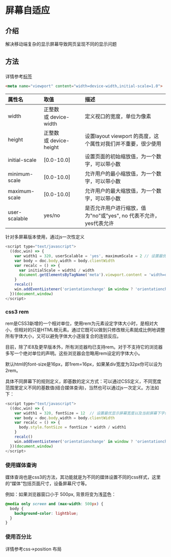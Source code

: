 # 屏幕自适应

## 介绍
 
解决移动端复杂的显示屏幕导致网页呈现不同的显示问题

## 方法

### <meta>

详情参考[<meta>标签](./../browser/meta.MarkDown)

```html
<meta name="viewport" content="width=device-width,initial-scale=1.0">
```

| 属性名 | 取值 | 描述 |
| :------ | :------ | :------ |
| width |	正整数 或 device-width |	定义视口的宽度，单位为像素 |
| height | 正整数 或 device-height |	设置layout viewport  的高度，这个属性对我们并不重要，很少使用 |
| initial-scale |	[0.0-10.0] |	设置页面的初始缩放值，为一个数字，可以带小数 |
| minimum-scale |	[0.0-10.0] |	允许用户的最小缩放值，为一个数字，可以带小数 |
| maximum-scale |	[0.0-10.0] |	允许用户的最大缩放值，为一个数字，可以带小数 |
| user-scalable |	yes/no |	是否允许用户进行缩放，值为"no"或"yes", no 代表不允许，yes代表允许 |

针对多屏幕版本使用，通过js一次性定义

```js
<script type="text/javascript">
  ((doc,win) => {
    var width1 = 320, userScalable = 'yes', maximumScale = 2 // 设置最优显示屏幕宽度、是否允许缩放操作['yes','no']、设置基础放大倍数
    var body = doc.body,width = body.clientWidth
    var recalc = () => {
      var initialScale = width1 / width
      document.getElementsByTagName('meta').viewport.content = 'width=device-width, initial-scale=' + initialScale + ', maximum-scale=' + (maximumScale * initialScale) + ', user-scalable=' + userScalable
    }
    recalc()
    win.addEventListener('orientationchange' in window ? 'orientationchange' : 'resize', recalc, false);
  })(document,window)
</script>
```

### css3 rem

rem是CSS3新增的一个相对单位，使用rem为元素设定字体大小时，是相对大小，但相对的只是HTML根元素。通过它既可以做到只修改根元素就成比例地调整所有字体大小，又可以避免字体大小逐层复合的连锁反应。

目前，除了IE8及更早版本外，所有浏览器均已支持rem。对于不支持它的浏览器多写一个绝对单位的声明。这些浏览器会忽略用rem设定的字体大小。

默认html的font-size是16px，即1rem=16px，如果某div宽度为32px你可以设为2rem。

具体不同屏幕下的规则定义，即基数的定义方式：可以通过CSS定义，不同宽度范围里定义不同的基数值(结合媒体查询)，当然也可以通过js一次定义。方法如下：

```javaScript
<script type="text/javascript">
  ((doc,win) => {
    var width1 = 320, fontSize = 12  // 设置最优显示屏幕宽度以及当前屏幕下字体基数大小
    var body = doc.body,width = body.clientWidth
    var recalc = () => {
      body.style.fontSize = fontSize * width / width1
    }
    recalc()
    win.addEventListener('orientationchange' in window ? 'orientationchange' : 'resize', recalc, false);
  })(document,window)
</script>
```

### 使用媒体查询

媒体查询也是css3的方法，其功能就是为不同的媒体设置不同的css样式，这里的“媒体”包括页面尺寸，设备屏幕尺寸等。

例如：如果浏览器窗口小于 500px, 背景将变为浅蓝色：

```css
@media only screen and (max-width: 500px) {
  body {
    background-color: lightblue;
  }
}
```

### 使用百分比

详情参考css->position 布局